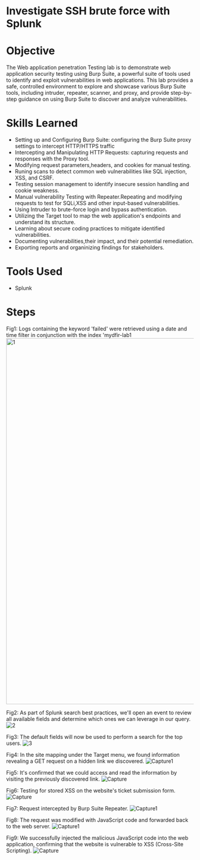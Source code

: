 # Investigate SSH brute force with Splunk

# Objective

The Web application penetration Testing lab is to demonstrate web application security testing using Burp Suite, a powerful suite of tools used to identify and exploit vulnerabilities in web applications. This lab provides a safe, controlled environment to explore and showcase various Burp Suite tools, including intruder, repeater, scanner, and proxy,  and provide step-by-step guidance on using Burp Suite to discover and analyze vulnerabilities.


# Skills Learned
- Setting up and Configuring Burp Suite: configuring the Burp Suite proxy settings to intercept HTTP/HTTPS traffic
- Intercepting and Manipulating HTTP Requests: capturing requests and responses with the Proxy tool.
- Modifying  request parameters,headers, and cookies for manual testing.
- Runing scans to detect common web vulnerabilities like SQL injection, XSS, and CSRF.
- Testing session management to identify insecure session handling and cookie weakness.
- Manual vulnerability Testing with Repeater.Repeating and modifying requests to test for SQLi,XSS and other input-based vulnerabilities.
- Using Intruder to brute-force login and bypass authentication.
- Utilizing the Target tool to map the web application's endpoints and understand its structure.
- Learning about secure coding practices to mitigate identified vulnerabilities.
- Documenting vulnerabilities,their impact, and their potential remediation.
- Exporting reports and organinizing findings for stakeholders.


# Tools Used

- Splunk


# Steps

Fig1: Logs containing the keyword 'failed' were retrieved using a date and time filter in conjunction with the index 'mydfir-lab1
<img width="1915" height="982" alt="1" src="https://github.com/user-attachments/assets/91bd6c06-607a-46e3-91f0-12ffef7c5b5b" />

Fig2: As part of Splunk search best practices, we'll open an event to review all available fields and determine which ones we can leverage in our query.
![2](https://github.com/user-attachments/assets/5015e641-442b-48f9-84b2-c4dbf0910795)

Fig3: The default fields will now be used to perform a search for the top users.
![3](https://github.com/user-attachments/assets/2752875a-e64c-4561-8852-2bb1765ad65d)


Fig4: In the site mapping under the Target menu, we found information revealing a GET request on a hidden link we discovered.
![Capture1](https://github.com/user-attachments/assets/7faf92f6-363c-4a73-b0d6-a6f50a28363d)

Fig5: It's confirmed that we could access and read the information by visiting the previously discovered link.
![Capture](https://github.com/user-attachments/assets/14771851-62c7-470d-b8e4-8cde66dd906e)

Fig6: Testing for stored XSS on the website's ticket submission form.
![Capture](https://github.com/user-attachments/assets/8e7c7855-f5b8-4390-ab36-062c4760fc88)

Fig7: Request intercepted by Burp Suite Repeater.
![Capture1](https://github.com/user-attachments/assets/48de92ec-6cc5-4c32-a302-55038da948a7)

Fig8: The request was modified with JavaScript code and forwarded back to the web server.
![Capture1](https://github.com/user-attachments/assets/dbec42c9-ac4e-4869-8962-be0a8eb5c5d1)

Fig9: We successfully injected the malicious JavaScript code into the web application, confirming that the website is vulnerable to XSS (Cross-Site Scripting).
![Capture](https://github.com/user-attachments/assets/1106664a-0fc4-469c-8bb5-de82d4757ff6)
